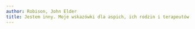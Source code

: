 ```yaml
---
author: Robison, John Elder
title: Jestem inny. Moje wskazówki dla aspich, ich rodzin i terapeutów
---
```

